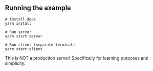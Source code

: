 ## Running the example

```
# Install deps
yarn install

# Run server
yarn start:server

# Run client (separate terminal)
yarn start:client
```

This is NOT a production server! Specifically for learning purposes and simplicity.

